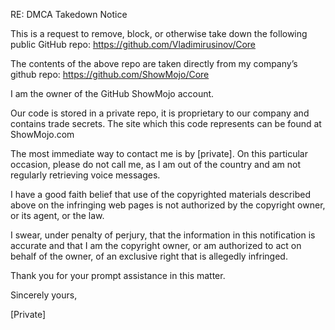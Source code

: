 RE: DMCA Takedown Notice

This is a request to remove, block, or otherwise take down the following public GitHub repo: https://github.com/Vladimirusinov/Core

The contents of the above repo are taken directly from my company’s github repo: https://github.com/ShowMojo/Core

I am the owner of the GitHub ShowMojo account.

Our code is stored in a private repo, it is proprietary to our company and contains trade secrets. The site which this code represents can be found at ShowMojo.com

The most immediate way to contact me is by [private]. On this particular occasion, please do not call me, as I am out of the country and am not regularly retrieving voice messages.

I have a good faith belief that use of the copyrighted materials described above on the infringing web pages is not authorized by the copyright owner, or its agent, or the law.

I swear, under penalty of perjury, that the information in this notification is accurate and that I am the copyright owner, or am authorized to act on behalf of the owner, of an exclusive right that is allegedly infringed.

Thank you for your prompt assistance in this matter.

Sincerely yours,

[Private]
